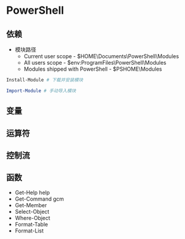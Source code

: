 # PowerShell

## 依赖

- 模块路径
  - Current user scope - $HOME\Documents\PowerShell\Modules
  - All users scope - $env:ProgramFiles\PowerShell\Modules
  - Modules shipped with PowerShell - $PSHOME\Modules

```ps1
Install-Module # 下载并安装模块

Import-Module # 手动导入模块
```

## 变量

## 运算符

## 控制流

## 函数

- Get-Help help
- Get-Command gcm
- Get-Member
- Select-Object
- Where-Object
- Format-Table
- Format-List
